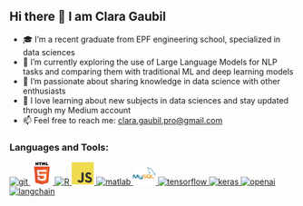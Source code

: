 ## Hi there 👋 I am Clara Gaubil

- 🎓 I’m a recent graduate from EPF engineering school, specialized in data sciences  
- 🤖 I’m currently exploring the use of Large Language Models for NLP tasks and comparing them with traditional ML and deep learning models  
- 🌱 I’m passionate about sharing knowledge in data science with other enthusiasts  
- 📖 I love learning about new subjects in data sciences and stay updated through my Medium account  
- 📫 Feel free to reach me: clara.gaubil.pro@gmail.com  

<h3 align="left">Languages and Tools:</h3>
<p align="left"> 
  <a href="https://git-scm.com/" target="_blank" rel="noreferrer"> <img src="https://www.vectorlogo.zone/logos/git-scm/git-scm-icon.svg" alt="git" width="40" height="40"/> </a> 
  <a href="https://www.w3schools.com/html/" target="_blank" rel="noreferrer"> <img src="https://raw.githubusercontent.com/devicons/devicon/master/icons/html5/html5-original-wordmark.svg" alt="html5" width="40" height="40"/> </a> 
  <a href="https://www.r-project.org" target="_blank" rel="noreferrer"> <img src="https://www.r-project.org/favicon-32x32.png" alt="R" width="40" height="40"/> </a> 
  <a href="https://developer.mozilla.org/en-US/docs/Web/JavaScript" target="_blank" rel="noreferrer"> <img src="https://raw.githubusercontent.com/devicons/devicon/master/icons/javascript/javascript-original.svg" alt="javascript" width="40" height="40"/> </a> 
  <a href="https://www.mathworks.com/" target="_blank" rel="noreferrer"> <img src="https://upload.wikimedia.org/wikipedia/commons/2/21/Matlab_Logo.png" alt="matlab" width="40" height="40"/> </a> 
  <a href="https://www.mysql.com/" target="_blank" rel="noreferrer"> <img src="https://raw.githubusercontent.com/devicons/devicon/master/icons/mysql/mysql-original-wordmark.svg" alt="mysql" width="40" height="40"/> </a> 
  <a href="https://www.tensorflow.org" target="_blank" rel="noreferrer"> <img src="https://www.vectorlogo.zone/logos/tensorflow/tensorflow-icon.svg" alt="tensorflow" width="40" height="40"/> </a> 
  <a href="https://keras.io/" target="_blank" rel="noreferrer"> <img src="https://upload.wikimedia.org/wikipedia/commons/a/ae/Keras_logo.svg" alt="keras" width="40" height="40"/</a> 
  <a href="https://openai.com/" target="_blank" rel="noreferrer"> <img src="https://upload.wikimedia.org/wikipedia/commons/thumb/4/4d/OpenAI_Logo.svg/langfr-130px-OpenAI_Logo.svg.png" alt="openai" width="40" height="40"/> </a>
  <a href="https://www.langchain.com/" target="_blank" rel="noreferrer"> <img src="https://python.langchain.com/v0.1/img/brand/theme-image.png" alt="langchain" width="40" height="40"/> </a>
</p>
